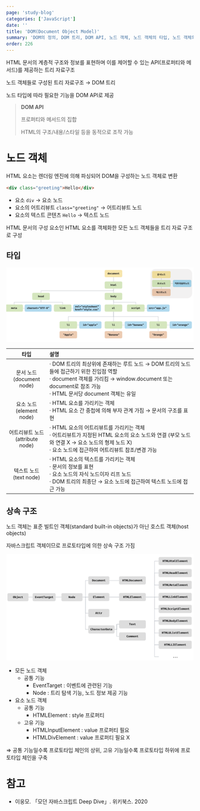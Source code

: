 ```yaml
---
page: 'study-blog'
categories: ['JavaScript']
date: ''
title: 'DOM(Document Object Model)'
summary: 'DOM의 정의, DOM 트리, DOM API, 노드 객체, 노드 객체의 타입, 노드 객체의 상속 구조'
order: 226
---
```


HTML 문서의 계층적 구조와 정보를 표현하며 이를 제어할 수 있는 API(프로퍼티와 메서드)를 제공하는 트리 자료구조

노드 객체들로 구성된 트리 자료구조 → DOM 트리

노드 타입에 따라 필요한 기능을 DOM API로 제공

> **DOM API**
>
> 프로퍼티와 메서드의 집합
>
> HTML의 구조/내용/스타일 등을 동적으로 조작 가능

# 노드 객체

HTML 요소는 렌더링 엔진에 의해 파싱되어 DOM을 구성하는 노드 객체로 변환

```html
<div class="greeting">Hello</div>
```

- 요소 `div` → 요소 노드
- 요소의 어트리뷰트 `class="greeting"` → 어트리뷰트 노드
- 요소의 텍스트 콘텐츠 `Hello` → 텍스트 노드

HTML 문서의 구성 요소인 HTML 요소를 객체화한 모든 노드 객체들을 트리 자료 구조로 구성

## 타입

![dom](./img/dom.png)

|                 타입                  | 설명                                                         |
| :-----------------------------------: | :----------------------------------------------------------- |
|    문서 노드<br />(document node)     | · DOM 트리의 최상위에 존재하는 루트 노드 → DOM 트리의 노드들에 접근하기 위한 진입점 역할<br />· document 객체를 가리킴 → window.document 또는 document로 참조 가능<br />· HTML 문서당 document 객체는 유일 |
|     요소 노드<br />(element node)     | · HTML 요소를 가리키는 객체<br />· HTML 요소 간 중첩에 의해 부자 관계 가짐 → 문서의 구조를 표현 |
| 어트리뷰트 노드<br />(attribute node) | · HTML 요소의 어트리뷰트를 가리키는 객체<br />· 어트리뷰트가 지정된 HTML 요소의 요소 노드와 연결 (부모 노드와 연결 X → 요소 노드의 형제 노드 X)<br />· 요소 노드에 접근하여 어트리뷰트 참조/변경 가능 |
|     텍스트 노드<br />(text node)      | · HTML 요소의 텍스트를 가리키는 객체<br />· 문서의 정보를 표현<br />· 요소 노드의 자식 노드이자 리프 노드<br />· DOM 트리의 최종단 → 요소 노드에 접근하여 텍스트 노드에 접근 가능 |

## 상속 구조

노드 객체는 표준 빌트인 객체(standard built-in objects)가 아닌 호스트 객체(host objects)

자바스크립트 객체이므로 프로토타입에 의한 상속 구조 가짐

![dom](./img/node.png)

- 모든 노드 객체
  - 공통 기능
    - EventTarget : 이벤트에 관련된 기능
    - Node : 트리 탐색 기능, 노드 정보 제공 기능
- 요소 노드 객체
  - 공통 기능
    - HTMLElement : style 프로퍼티
  - 고유 기능
    - HTMLInputElement : value 프로퍼티 필요
    - HTMLDivElement : value 프로퍼티 필요 X

⇒ 공통 기능일수록 프로토타입 체인의 상위, 고유 기능일수록 프로토타입 하위에 프로토타입 체인을 구축

# 참고

- 이웅모. 「모던 자바스크립트 Deep Dive」. 위키북스. 2020

